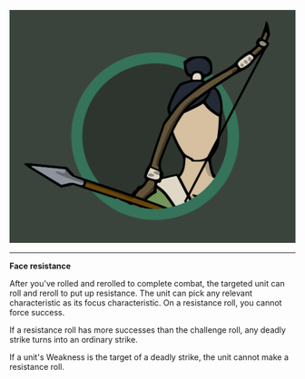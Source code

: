 ![Archer|40](/content/media/rpg/greenarcher.png)

---

**Face resistance**

After you've rolled and rerolled to complete combat, the targeted unit can roll and reroll to put up resistance.  The unit can pick any relevant characteristic as its focus characteristic. On a resistance roll, you cannot force success.

If a resistance roll has more successes than the challenge roll, any deadly strike turns into an ordinary strike.

If a unit's Weakness is the target of a deadly strike, the unit cannot make a resistance roll.

